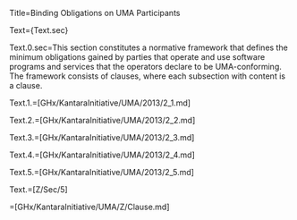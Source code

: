 Title=Binding Obligations on UMA Participants

Text={Text.sec}

Text.0.sec=This section constitutes a normative framework that defines the minimum obligations gained by parties that operate and use software programs and services that the operators declare to be UMA-conforming. The framework consists of clauses, where each subsection with content is a clause.

Text.1.=[GHx/KantaraInitiative/UMA/2013/2_1.md]

Text.2.=[GHx/KantaraInitiative/UMA/2013/2_2.md]

Text.3.=[GHx/KantaraInitiative/UMA/2013/2_3.md]

Text.4.=[GHx/KantaraInitiative/UMA/2013/2_4.md]

Text.5.=[GHx/KantaraInitiative/UMA/2013/2_5.md]

Text.=[Z/Sec/5]

=[GHx/KantaraInitiative/UMA/Z/Clause.md]
